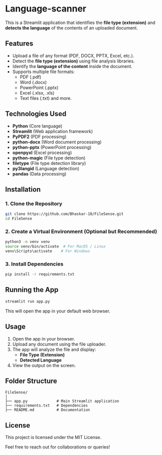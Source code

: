 # Language-scanner
This is a Streamlit application that identifies the **file type (extension)** and **detects the language** of the contents of an uploaded document.

## Features
- Upload a file of any format (PDF, DOCX, PPTX, Excel, etc.).
- Detect the **file type (extension)** using file analysis libraries.
- Identify the **language of the content** inside the document.
- Supports multiple file formats:
  - PDF (.pdf)
  - Word (.docx)
  - PowerPoint (.pptx)
  - Excel (.xlsx, .xls)
  - Text files (.txt) and more.

## Technologies Used
- **Python** (Core language)
- **Streamlit** (Web application framework)
- **PyPDF2** (PDF processing)
- **python-docx** (Word document processing)
- **python-pptx** (PowerPoint processing)
- **openpyxl** (Excel processing)
- **python-magic** (File type detection)
- **filetype** (File type detection library)
- **py3langid** (Language detection)
- **pandas** (Data processing)

## Installation

### 1. Clone the Repository
```bash
git clone https://github.com/Bhaskar-10/FileSense.git
cd FileSense
```

### 2. Create a Virtual Environment (Optional but Recommended)
```bash
python3 -m venv venv
source venv/bin/activate  # For MacOS / Linux
venv\Scripts\activate    # For Windows
```

### 3. Install Dependencies
```bash
pip install -r requirements.txt
```

## Running the App
```bash
streamlit run app.py
```

This will open the app in your default web browser.

## Usage
1. Open the app in your browser.
2. Upload any document using the file uploader.
3. The app will analyze the file and display:
   - **File Type (Extension)**
   - **Detected Language**
4. View the output on the screen.




## Folder Structure
```
FileSense/
│
├── app.py             # Main Streamlit application
├── requirements.txt   # Dependencies
├── README.md          # Documentation
```

## License
This project is licensed under the MIT License.

Feel free to reach out for collaborations or queries!

